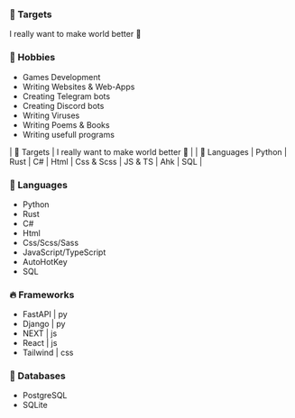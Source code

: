 ### 🎯 Targets
I really want to make world better 🥰

### 🌹 Hobbies
- Games Development
- Writing Websites & Web-Apps
- Creating Telegram bots
- Creating Discord bots
- Writing Viruses
- Writing Poems & Books
- Writing usefull programs

| 🎯 Targets | I really want to make world better 🥰 |
| 💢 Languages | Python | Rust | C# | Html | Css & Scss | JS & TS | Ahk | SQL |



### 💢 Languages
- Python
- Rust
- C#
- Html
- Css/Scss/Sass
- JavaScript/TypeScript
- AutoHotKey
- SQL

### 🔥 Frameworks
- FastAPI  | py
- Django   | py
- NEXT     | js
- React    | js
- Tailwind | css

### 📌 Databases
- PostgreSQL
- SQLite

